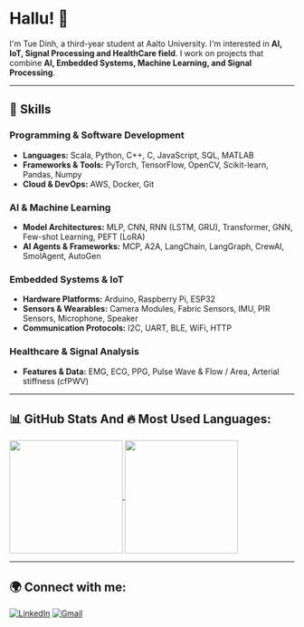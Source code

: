 # Hallu! 👋          

I'm Tue Dinh, a third-year student at Aalto University. I'm interested in **AI, IoT, Signal Processing and HealthCare field**. I work on projects that combine **AI, Embedded Systems, Machine Learning, and Signal Processing**. 
 
--- 

## 🚀 Skills  

### Programming & Software Development  
- **Languages:** Scala, Python, C++, C, JavaScript, SQL, MATLAB  
- **Frameworks & Tools:** PyTorch, TensorFlow, OpenCV, Scikit-learn, Pandas, Numpy  
- **Cloud & DevOps:** AWS, Docker, Git  

### AI & Machine Learning  
- **Model Architectures:** MLP, CNN, RNN (LSTM, GRU), Transformer, GNN, Few-shot Learning, PEFT (LoRA)  
- **AI Agents & Frameworks:** MCP, A2A, LangChain, LangGraph, CrewAI, SmolAgent, AutoGen  

### Embedded Systems & IoT  
- **Hardware Platforms:** Arduino, Raspberry Pi, ESP32  
- **Sensors & Wearables:** Camera Modules, Fabric Sensors, IMU, PIR Sensors, Microphone, Speaker  
- **Communication Protocols:** I2C, UART, BLE, WiFi, HTTP  

### Healthcare & Signal Analysis  
- **Features & Data:** EMG, ECG, PPG, Pulse Wave & Flow / Area, Arterial stiffness (cfPWV)  

---

## 📊 GitHub Stats And 🔥 Most Used Languages:

<a href="https://github.com/anuraghazra/github-readme-stats">
  <img height=200 align="center" src="https://github-readme-stats.vercel.app/api?username=tuebachdinh&show_icons=true&theme=white&v=3" />
</a>
<a href="https://github.com/anuraghazra/convoychat">
  <img height=200 align="center" src="https://github-readme-stats.vercel.app/api/top-langs/?username=tuebachdinh&layout=compact&theme=white&card_width=300" />
</a>
 
---
## 🌍 Connect with me:
[![LinkedIn](https://img.shields.io/badge/LinkedIn-Tue-blue?logo=linkedin)](https://linkedin.com/in/bachtuedinh)
[![Gmail](https://img.shields.io/badge/Email-Contact%20Me-red?logo=gmail)](mailto:tue.dinh@aalto.fi)
